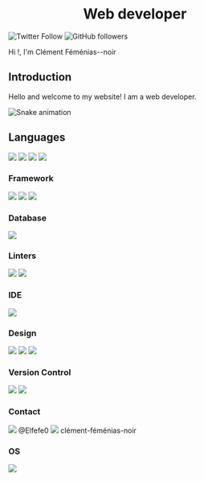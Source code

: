 <h1 align="center"> Web developer</h1>

![Twitter Follow](https://img.shields.io/twitter/follow/FemeniasC?style=social)
![GitHub followers](https://img.shields.io/github/followers/FemeniasClement?style=social)

Hi !, I'm Clément Féménias--noir 

## Introduction

Hello and welcome to my website! I am a web developer.

<img src="https://raw.githubusercontent.com/GorskiAnthony/GorskiAnthony/output/snake.svg" alt="Snake animation" />

## Languages

<p>
	<img src="https://img.shields.io/badge/html5%20-%23E34F26.svg?&style=for-the-badge&logo=html5&logoColor=white"/>
	<img src="https://img.shields.io/badge/css3%20-%231572B6.svg?&style=for-the-badge&logo=css3&logoColor=white"/>
	<img src="https://img.shields.io/badge/javascript%20-%23323330.svg?&style=for-the-badge&logo=javascript&logoColor=%23F7DF1E"/>
	<img src="https://img.shields.io/badge/MySQL-00000F?style=for-the-badge&logo=mysql&logoColor=white">
</p>

### Framework

<p>
	<img src="https://img.shields.io/badge/node.js%20-%2343853D.svg?&style=for-the-badge&logo=node.js&logoColor=white"/>
	<img src="https://img.shields.io/badge/express.js%20-%23404d59.svg?&style=for-the-badge"/>
	<img src="https://img.shields.io/badge/reactJS%20-%2320232a.svg?&style=for-the-badge&logo=react&logoColor=%2361DAFB"/>
	
</p>

### Database

<p>
<img src="https://img.shields.io/badge/Sass-CC6699?style=for-the-badge&logo=sass&logoColor=white"> 
</p>

### Linters

<p>
<img src="https://img.shields.io/badge/eslint-3A33D1?style=for-the-badge&logo=eslint&logoColor=white">
<img src="https://img.shields.io/badge/prettier-1A2C34?style=for-the-badge&logo=prettier&logoColor=F7BA3E">
</p>

### IDE

<p>
<img src="https://img.shields.io/badge/Visual_Studio-5C2D91?style=for-the-badge&logo=visual%20studio&logoColor=white"> 
</p>

### Design

<p>
<img src="https://img.shields.io/badge/Canva-%2300C4CC.svg?&style=for-the-badge&logo=Canva&logoColor=white">
<img src="https://img.shields.io/badge/figma%20-%23F24E1E.svg?&style=for-the-badge&logo=figma&logoColor=white"/>
<img src="https://img.shields.io/badge/Adobe%20Photoshop-31A8FF?style=for-the-badge&logo=Adobe%20Photoshop&logoColor=black"/>
</p>

### Version Control

<p>
<img src="https://img.shields.io/badge/git%20-%23F05033.svg?&style=for-the-badge&logo=git&logoColor=white"/>
<img src="https://img.shields.io/badge/github%20-%23121011.svg?&style=for-the-badge&logo=github&logoColor=white"/>
</p>

### Contact

<p>
<img src="https://img.shields.io/badge/Telegram-2CA5E0?style=for-the-badge&logo=telegram&logoColor=white"/>  @Elfefe0
<img src="https://img.shields.io/badge/LinkedIn-0077B5?style=for-the-badge&logo=linkedin&logoColor=white">  clément-féménias-noir
</p>

### OS

<p>
<img src="https://img.shields.io/badge/mac%20os-000000?style=for-the-badge&logo=apple&logoColor=white"/>
</p>

<!-- Markdown -->
